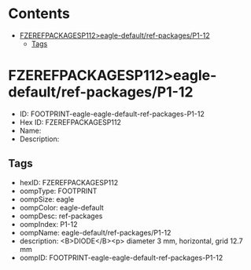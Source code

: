 



Contents
========

* [FZEREFPACKAGESP112>eagle-default/ref-packages/P1-12](#fzerefpackagesp112eagle-defaultref-packagesp1-12)
	* [Tags](#tags)

# FZEREFPACKAGESP112>eagle-default/ref-packages/P1-12

- ID: FOOTPRINT-eagle-eagle-default-ref-packages-P1-12
- Hex ID: FZEREFPACKAGESP112
- Name: 
- Description: 

## Tags

- hexID: FZEREFPACKAGESP112
- oompType: FOOTPRINT
- oompSize: eagle
- oompColor: eagle-default
- oompDesc: ref-packages
- oompIndex: P1-12
- oompName: eagle-default/ref-packages/P1-12
- description: &lt;B&gt;DIODE&lt;/B&gt;&lt;p&gt;&#xD;
diameter 3 mm, horizontal, grid 12.7 mm
- oompID: FOOTPRINT-eagle-eagle-default-ref-packages-P1-12
